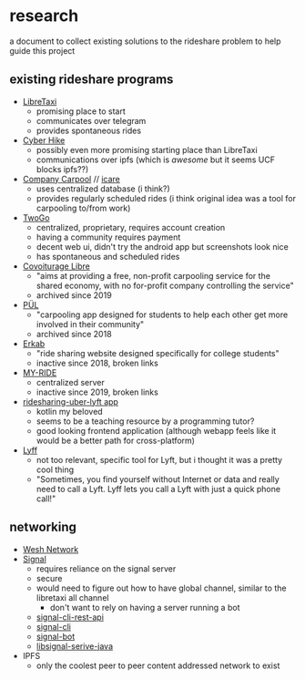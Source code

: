 # research
a document to collect existing solutions to the rideshare problem to help guide this project

## existing rideshare programs
- [LibreTaxi](https://github.com/ro31337/libretaxi)
    - promising place to start
    - communicates over telegram
    - provides spontaneous rides
- [Cyber Hike](https://github.com/stateless-minds/cyber-hike)
    - possibly even more promising starting place than LibreTaxi
    - communications over ipfs (which is _awesome_ but it seems UCF blocks ipfs??)
- [Company Carpool](https://www.companycarpool.com/#how-it-works) // [icare](https://github.com/diowa/icare)
    - uses centralized database (i think?)
    - provides regularly scheduled rides (i think original idea was a tool for carpooling to/from work)
- [TwoGo](https://www.twogo.com)
    - centralized, proprietary, requires account creation
    - having a community requires payment
    - decent web ui, didn't try the android app but screenshots look nice
    - has spontaneous and scheduled rides
- [Covoiturage Libre](https://github.com/covoiturage-libre/covoiturage-libre)
    - "aims at providing a free, non-profit carpooling service for the shared economy, with no for-profit company controlling the service"
    - archived since 2019
- [PÜL](https://github.com/FiberJW/pul)
    - "carpooling app designed for students to help each other get more involved in their community"
    - archived since 2018
- [Erkab](https://github.com/erkab/erkab-web-app)
    - "ride sharing website designed specifically for college students"
    - inactive since 2018, broken links
- [MY-RIDE](https://github.com/othreecodes/MY-RIDE)
    - centralized server
    - inactive since 2019, broken links
- [ridesharing-uber-lyft app](https://github.com/amitshekhariitbhu/ridesharing-uber-lyft-app)
    - kotlin my beloved
    - seems to be a teaching resource by a programming tutor?
    - good looking frontend application (although webapp feels like it would be a better path for cross-platform)
- [Lyff](https://github.com/akashlevy/Lyff)
    - not too relevant, specific tool for Lyft, but i thought it was a pretty cool thing
    - "Sometimes, you find yourself without Internet or data and really need to call a Lyft. Lyff lets you call a Lyft with just a quick phone call!"

## networking
- [Wesh Network](https://berty.tech/wesh)
- [Signal](https://github.com/signalapp/libsignal)
    - requires reliance on the signal server
    - secure
    - would need to figure out how to have global channel, similar to the libretaxi all channel
        - don't want to rely on having a server running a bot
    - [signal-cli-rest-api](https://github.com/bbernhard/signal-cli-rest-api)
    - [signal-cli](https://github.com/AsamK/signal-cli)
    - [signal-bot](https://github.com/aaronetz/signal-bot)
    - [libsignal-serive-java](https://github.com/signalapp/libsignal-service-java)
- IPFS
    - only the coolest peer to peer content addressed network to exist
